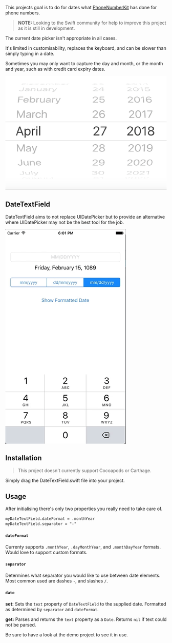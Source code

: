 This projects goal is to do for dates what [PhoneNumberKit](https://github.com/marmelroy/PhoneNumberKit) has done for phone numbers.

> **NOTE:** Looking to the Swift community for help to improve this project as it is still in development.


The current date picker isn't appropriate in all cases.

It's limited in customisability, replaces the keyboard, and can be slower than simply typing in a date.

Sometimes you may only want to capture the day and month, or the month and year, such as with credit card expiry dates.

![uidatepickerexample](images/uidatepickerexample.png)


## DateTextField


DateTextField aims to not replace UIDatePicker but to provide an alternative where UIDatePicker may not be the best tool for the job.

![demo](images/demo.gif)

## Installation

> This project doesn't currently support Cocoapods or Carthage.

Simply drag the DateTextField.swift file into your project.

## Usage

After initialising there's only two properties you really need to take care of.

    myDateTextField.dateFormat = .monthYear
    myDateTextField.separator = "-"



#### `dateFormat`
Currenty supports `.monthYear`, `.dayMonthYear`, and `.monthDayYear` formats. Would love to support custom formats.

#### `separator`

Determines what separator you would like to use between date elements. Most common used are dashes `-`, and slashes `/`.

#### `date`

**set:** Sets the `text` property of `DateTextField` to the supplied date. Formatted as determined by `separator` and `dateFormat`.

**get:** Parses and returns the `text` property as a `Date`. Returns `nil` if text could not be parsed.


Be sure to have a look at the demo project to see it in use.

 